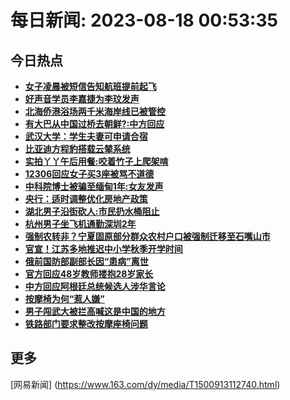 
# 每日新闻: 2023-08-18 00:53:35
## 今日热点

- **[女子凌晨被短信告知航班提前起飞](https://www.163.com/search?keyword=%E5%A5%B3%E5%AD%90%E5%87%8C%E6%99%A8%E8%A2%AB%E7%9F%AD%E4%BF%A1%E5%91%8A%E7%9F%A5%E8%88%AA%E7%8F%AD%E6%8F%90%E5%89%8D%E8%B5%B7%E9%A3%9E)**
- **[好声音学员李嘉捷为李玟发声](https://www.163.com/search?keyword=%E5%A5%BD%E5%A3%B0%E9%9F%B3%E5%AD%A6%E5%91%98%E6%9D%8E%E5%98%89%E6%8D%B7%E4%B8%BA%E6%9D%8E%E7%8E%9F%E5%8F%91%E5%A3%B0)**
- **[北海侨港浴场两千米海岸线已被管控](https://www.163.com/search?keyword=%E5%8C%97%E6%B5%B7%E4%BE%A8%E6%B8%AF%E6%B5%B4%E5%9C%BA%E4%B8%A4%E5%8D%83%E7%B1%B3%E6%B5%B7%E5%B2%B8%E7%BA%BF%E5%B7%B2%E8%A2%AB%E7%AE%A1%E6%8E%A7)**
- **[有大巴从中国过桥去朝鲜?:中方回应](https://www.163.com/search?keyword=%E6%9C%89%E5%A4%A7%E5%B7%B4%E4%BB%8E%E4%B8%AD%E5%9B%BD%E8%BF%87%E6%A1%A5%E5%8E%BB%E6%9C%9D%E9%B2%9C%3F+%E4%B8%AD%E6%96%B9%E5%9B%9E%E5%BA%94)**
- **[武汉大学：学生夫妻可申请合宿](https://www.163.com/search?keyword=%E6%AD%A6%E6%B1%89%E5%A4%A7%E5%AD%A6%EF%BC%9A%E5%AD%A6%E7%94%9F%E5%A4%AB%E5%A6%BB%E5%8F%AF%E7%94%B3%E8%AF%B7%E5%90%88%E5%AE%BF)**
- **[比亚迪方程豹搭载云辇系统](https://www.163.com/search?keyword=%E6%AF%94%E4%BA%9A%E8%BF%AA%E6%96%B9%E7%A8%8B%E8%B1%B9%E6%90%AD%E8%BD%BD%E4%BA%91%E8%BE%87%E7%B3%BB%E7%BB%9F)**
- **[实拍丫丫午后用餐:咬着竹子上爬架啃](https://www.163.com/search?keyword=%E5%AE%9E%E6%8B%8D%E4%B8%AB%E4%B8%AB%E5%8D%88%E5%90%8E%E7%94%A8%E9%A4%90+%E5%92%AC%E7%9D%80%E7%AB%B9%E5%AD%90%E4%B8%8A%E7%88%AC%E6%9E%B6%E5%95%83)**
- **[12306回应女子买3座被骂不道德](https://www.163.com/search?keyword=12306%E5%9B%9E%E5%BA%94%E5%A5%B3%E5%AD%90%E4%B9%B03%E5%BA%A7%E8%A2%AB%E9%AA%82%E4%B8%8D%E9%81%93%E5%BE%B7)**
- **[中科院博士被骗至缅甸1年:女友发声](https://www.163.com/search?keyword=%E4%B8%AD%E7%A7%91%E9%99%A2%E5%8D%9A%E5%A3%AB%E8%A2%AB%E9%AA%97%E8%87%B3%E7%BC%85%E7%94%B81%E5%B9%B4+%E5%A5%B3%E5%8F%8B%E5%8F%91%E5%A3%B0)**
- **[央行：适时调整优化房地产政策](https://www.163.com/search?keyword=%E5%A4%AE%E8%A1%8C%EF%BC%9A%E9%80%82%E6%97%B6%E8%B0%83%E6%95%B4%E4%BC%98%E5%8C%96%E6%88%BF%E5%9C%B0%E4%BA%A7%E6%94%BF%E7%AD%96)**
- **[湖北男子沿街砍人:市民扔水桶阻止](https://www.163.com/search?keyword=%E6%B9%96%E5%8C%97%E7%94%B7%E5%AD%90%E6%B2%BF%E8%A1%97%E7%A0%8D%E4%BA%BA+%E5%B8%82%E6%B0%91%E6%89%94%E6%B0%B4%E6%A1%B6%E9%98%BB%E6%AD%A2)**
- **[杭州男子坐飞机通勤深圳2年](https://www.163.com/search?keyword=%E6%9D%AD%E5%B7%9E%E7%94%B7%E5%AD%90%E5%9D%90%E9%A3%9E%E6%9C%BA%E9%80%9A%E5%8B%A4%E6%B7%B1%E5%9C%B32%E5%B9%B4)**
- **[强制农转非？宁夏固原部分群众农村户口被强制迁移至石嘴山市](https://www.163.com/search?keyword=%E5%BC%BA%E5%88%B6%E5%86%9C%E8%BD%AC%E9%9D%9E%EF%BC%9F%E5%AE%81%E5%A4%8F%E5%9B%BA%E5%8E%9F%E9%83%A8%E5%88%86%E7%BE%A4%E4%BC%97%E5%86%9C%E6%9D%91%E6%88%B7%E5%8F%A3%E8%A2%AB%E5%BC%BA%E5%88%B6%E8%BF%81%E7%A7%BB%E8%87%B3%E7%9F%B3%E5%98%B4%E5%B1%B1%E5%B8%82)**
- **[官宣！江苏多地推迟中小学秋季开学时间](https://www.163.com/search?keyword=%E5%AE%98%E5%AE%A3%EF%BC%81%E6%B1%9F%E8%8B%8F%E5%A4%9A%E5%9C%B0%E6%8E%A8%E8%BF%9F%E4%B8%AD%E5%B0%8F%E5%AD%A6%E7%A7%8B%E5%AD%A3%E5%BC%80%E5%AD%A6%E6%97%B6%E9%97%B4)**
- **[俄前国防部副部长因“患病”离世](https://www.163.com/search?keyword=%E4%BF%84%E5%89%8D%E5%9B%BD%E9%98%B2%E9%83%A8%E5%89%AF%E9%83%A8%E9%95%BF%E5%9B%A0%E2%80%9C%E6%82%A3%E7%97%85%E2%80%9D%E7%A6%BB%E4%B8%96)**
- **[官方回应48岁教师搂抱28岁家长](https://www.163.com/search?keyword=%E5%AE%98%E6%96%B9%E5%9B%9E%E5%BA%9448%E5%B2%81%E6%95%99%E5%B8%88%E6%90%82%E6%8A%B128%E5%B2%81%E5%AE%B6%E9%95%BF)**
- **[中方回应阿根廷总统候选人涉华言论](https://www.163.com/search?keyword=%E4%B8%AD%E6%96%B9%E5%9B%9E%E5%BA%94%E9%98%BF%E6%A0%B9%E5%BB%B7%E6%80%BB%E7%BB%9F%E5%80%99%E9%80%89%E4%BA%BA%E6%B6%89%E5%8D%8E%E8%A8%80%E8%AE%BA)**
- **[按摩椅为何“惹人嫌”](https://www.163.com/search?keyword=%E6%8C%89%E6%91%A9%E6%A4%85%E4%B8%BA%E4%BD%95%E2%80%9C%E6%83%B9%E4%BA%BA%E5%AB%8C%E2%80%9D)**
- **[男子闯武大被拦高喊这是中国的地方](https://www.163.com/search?keyword=%E7%94%B7%E5%AD%90%E9%97%AF%E6%AD%A6%E5%A4%A7%E8%A2%AB%E6%8B%A6%E9%AB%98%E5%96%8A%E8%BF%99%E6%98%AF%E4%B8%AD%E5%9B%BD%E7%9A%84%E5%9C%B0%E6%96%B9)**
- **[铁路部门要求整改按摩座椅问题](https://www.163.com/search?keyword=%E9%93%81%E8%B7%AF%E9%83%A8%E9%97%A8%E8%A6%81%E6%B1%82%E6%95%B4%E6%94%B9%E6%8C%89%E6%91%A9%E5%BA%A7%E6%A4%85%E9%97%AE%E9%A2%98)**

## 更多
[网易新闻] (https://www.163.com/dy/media/T1500913112740.html)
